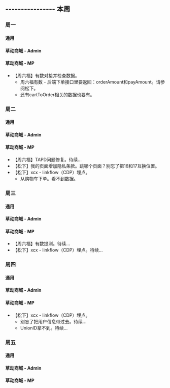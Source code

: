 ## ---------------- 本周

### 周一
#### 通用
#### 草动商城 - Admin
#### 草动商城 - MP
* 【周六福】有数对接并检查数据。
  - 周六福有数 - 后端下单接口里要返回：orderAmount和payAmount。请参阅松下。
  - 还有cartToOrder相关的数据也要有。

### 周二
#### 通用
#### 草动商城 - Admin
#### 草动商城 - MP
* 【周六福】TAPD问题修复。待续...
* 【松下】我的页面增加隐私条款。跳哪个页面？别忘了把16和17互换位置。
* 【松下】xcx - linkflow（CDP）埋点。
  - 从购物车下单。看不到数据。

### 周三
#### 通用
#### 草动商城 - Admin
#### 草动商城 - MP
* 【周六福】有数提测。待续...
* 【松下】xcx - linkflow（CDP）埋点。待续...

### 周四
#### 通用
#### 草动商城 - Admin
#### 草动商城 - MP
* 【松下】xcx - linkflow（CDP）埋点。
  - 别忘了把用户信息带过去。待续...
  - UnionID拿不到。待续...

### 周五
#### 通用
#### 草动商城 - Admin
#### 草动商城 - MP
